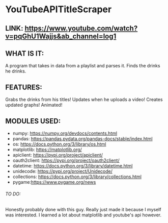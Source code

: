 # YouTubeAPITitleScraper

## LINK: https://www.youtube.com/watch?v=pqGhU1Wajjs&ab_channel=log1

## WHAT IS IT:
A program that takes in data from a playlist and parses it. Finds the drinks he drinks.

## FEATURES:
Grabs the drinks from his titles!
Updates when he uploads a video!
Creates updated graphs!
Animated!

## MODULES USED:
* numpy: https://numpy.org/devdocs/contents.html
* pandas: https://pandas.pydata.org/pandas-docs/stable/index.html
* os: https://docs.python.org/3/library/os.html
* matplotlib: https://matplotlib.org/
* apiclient: https://pypi.org/project/apiclient/
* oauth2client: https://pypi.org/project/oauth2client/
* datetime: https://docs.python.org/3/library/datetime.html
* unidecode: https://pypi.org/project/Unidecode/
* collections: https://docs.python.org/3/library/collections.html
* pygame:https://www.pygame.org/news

###### TO DO:
Honestly probably done with this guy. Really just made it because I myself was interested. I learned a lot about matplotlib and youtube's api however.
